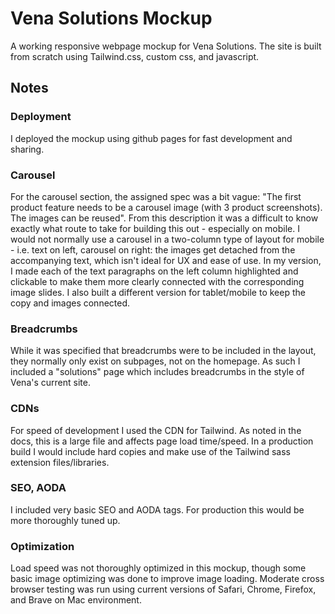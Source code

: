 # Vena Solutions Mockup

A working responsive webpage mockup for Vena Solutions. The site is built from scratch using Tailwind.css, custom css, and javascript.

## Notes

### Deployment

I deployed the mockup using github pages for fast development and sharing. 

### Carousel 

For the carousel section, the assigned spec was a bit vague: "The first product feature needs to be a carousel image (with 3 product screenshots). The images can be reused". From this description it was a difficult to know exactly what route to take for building this out - especially on mobile. I would not normally use a carousel in a two-column type of layout for mobile - i.e. text on left, carousel on right: the images get detached from the accompanying text, which isn't ideal for UX and ease of use. In my version, I made each of the text paragraphs on the left column highlighted and clickable to make them more clearly connected with the corresponding image slides. I also built a different version for tablet/mobile to keep the copy and images connected.

### Breadcrumbs

While it was specified that breadcrumbs were to be included in the layout, they normally only exist on subpages, not on the homepage.  As such I included a "solutions" page which includes breadcrumbs in the style of Vena's current site.

### CDNs

For speed of development I used the CDN for Tailwind.  As noted in the docs, this is a large file and affects page load time/speed. In a production build I would include hard copies and make use of the Tailwind sass extension files/libraries. 

### SEO, AODA

I included very basic SEO and AODA tags. For production this would be more thoroughly tuned up.

### Optimization

Load speed was not thoroughly optimized in this mockup, though some basic image optimizing was done to improve image loading.  Moderate cross browser testing was run using current versions of Safari, Chrome, Firefox, and Brave on Mac environment. 